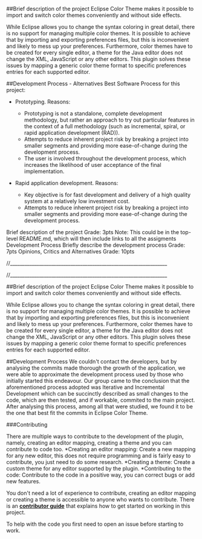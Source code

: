 ##Brief description of the project
Eclipse Color Theme makes it possible to import and switch color themes conveniently and without side effects.

While Eclipse allows you to change the syntax coloring in great detail, there is no support for managing multiple color themes. 
It is possible to achieve that by importing and exporting preferences files, but this is inconvenient and likely to mess up your preferences. Furthermore, color themes have to be created for every single editor, a theme for the Java editor does not change the XML, JavaScript or any other editors. This plugin solves these issues by mapping a generic color theme format to specific preferences entries for each supported editor.

##Development Process - Alternatives
Best Software Process for this project: 

* Prototyping. Reasons: 
    - Prototyping is not a standalone, complete development methodology, but rather an approach to try out particular features in the context of a full methodology (such as incremental, spiral, or rapid application development (RAD)).
    - Attempts to reduce inherent project risk by breaking a project into smaller segments and providing more ease-of-change during the development process.
    - The user is involved throughout the development process, which increases the likelihood of user acceptance of the final implementation.
    
* Rapid application development. Reasons: 
    - Key objective is for fast development and delivery of a high quality system at a relatively low investment cost.
    - Attempts to reduce inherent project risk by breaking a project into smaller segments and providing more ease-of-change during the development process.





Brief description of the project 
Grade: 3pts
Note: This could be in the top-level README.md, which will then include links to all the assigments
Development Process
Briefly describe the development process
Grade: 7pts
Opinions, Critics and Alternatives 
Grade: 10pts










//_________________________________________________________________

//_________________________________________________________________

##Brief description of the project
Eclipse Color Theme makes it possible to import and switch color themes conveniently and without side effects.

While Eclipse allows you to change the syntax coloring in great detail, there is no support for managing multiple color themes. 
It is possible to achieve that by importing and exporting preferences files, but this is inconvenient and likely to mess up your preferences. 
Furthermore, color themes have to be created for every single editor, a theme for the Java editor does not change the XML, JavaScript or any other editors. This plugin solves these issues by mapping a generic color theme format to specific preferences entries for each supported editor.



##Development Process
We couldn't contact the developers, but by analysing the commits made thorough the growth of the application, we were able to approximate the development process used by those who initially started this endeavour.
Our group came to the conclusion that the aforementioned process adopted was Iterative and Incremental Development which can be succinctly described as small changes to the code, which are then tested, and if workable, commited to the main project. 
After analysing this process, among all that were studied, we found it to be the one that best fit the commits in Eclipse Color Theme. 


###Contributing

There are multiple ways to contribute to the development of the plugin, namely, creating an editor mapping, creating a theme and you can contribute to code too.
 *Creating an editor mapping:
	Create a new mapping for any new editor, this does not require programming and is fairly easy to contribute, you just need to do some research.
 *Creating a theme:
	Create a custom theme for any editor supported by the plugin.
 *Contributing to the code:
	Contribute to the code in a positive way, you can correct bugs or add new features.

You don't need a lot of experience to contribute, creating an editor mapping or creating a theme is accessible to anyone who wants to contribute. There is an [**contributor guide**](https://github.com/eclipse-color-theme/eclipse-color-theme/wiki/Contributing) that explains how to get started on working in this project.

To help with the code you first need to open an issue before starting to work.

	



